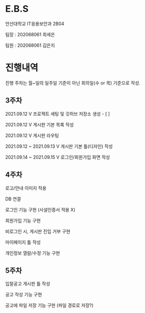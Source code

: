 # E.B.S


안산대학교 IT응용보안과 2B04

팀장 : 202068061 최세은

팀원 : 202068061 김은지

# 진행내역

진행 주차는 월~일의 일주일 기준이 아닌 회의일(수 or 목) 기준으로 작성.

## 3주차

2021.09.12 V 프로젝트 세팅 및 깃허브 저장소 생성 - [ ]

2021.09.12 V 게시판 기본 목록 작성

2021.09.12 V 게시판 라우팅

2021.09.12 ~ 2021.09.13 V 게시판 기본 틀(디자인) 작성

2021.09.14 ~ 2021.09.15 V 로그인/회원가입 화면 작성

## 4주차

로고/안내 이미지 적용

DB 연결

로그인 기능 구현 (사설인증서 적용 X)

회원가입 기능 구현

비로그인 시, 게시판 진입 거부 구현

마이페이지 틀 작성

개인정보 열람/수정 기능 구현

## 5주차

입찰공고 게시판 틀 작성

공고 작성 기능 구현

공고에 파일 저장 기능 구현 (파일 경로로 저장?)
